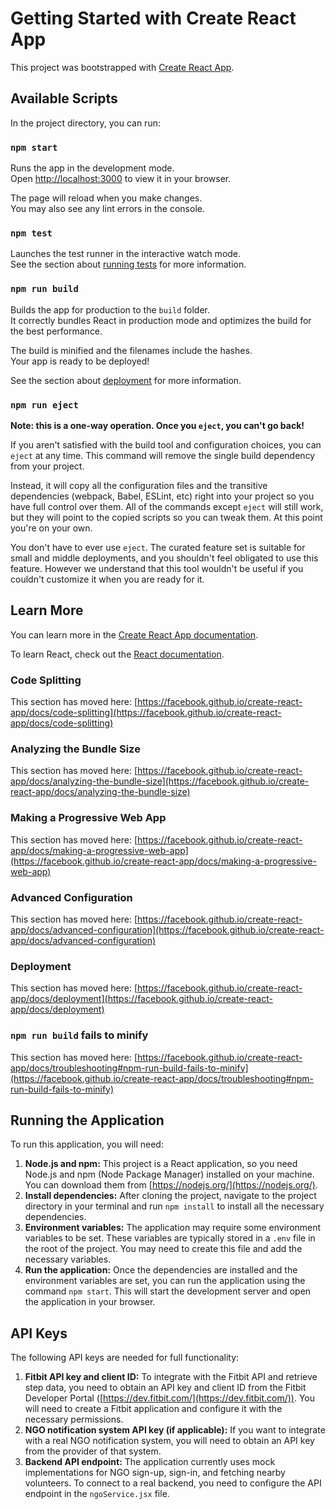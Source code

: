 # Getting Started with Create React App

This project was bootstrapped with [Create React App](https://github.com/facebook/create-react-app).

## Available Scripts

In the project directory, you can run:

### `npm start`

Runs the app in the development mode.\
Open [http://localhost:3000](http://localhost:3000) to view it in your browser.

The page will reload when you make changes.\
You may also see any lint errors in the console.

### `npm test`

Launches the test runner in the interactive watch mode.\
See the section about [running tests](https://facebook.github.io/create-react-app/docs/running-tests) for more information.

### `npm run build`

Builds the app for production to the `build` folder.\
It correctly bundles React in production mode and optimizes the build for the best performance.

The build is minified and the filenames include the hashes.\
Your app is ready to be deployed!

See the section about [deployment](https://facebook.github.io/create-react-app/docs/deployment) for more information.

### `npm run eject`

**Note: this is a one-way operation. Once you `eject`, you can't go back!**

If you aren't satisfied with the build tool and configuration choices, you can `eject` at any time. This command will remove the single build dependency from your project.

Instead, it will copy all the configuration files and the transitive dependencies (webpack, Babel, ESLint, etc) right into your project so you have full control over them. All of the commands except `eject` will still work, but they will point to the copied scripts so you can tweak them. At this point you're on your own.

You don't have to ever use `eject`. The curated feature set is suitable for small and middle deployments, and you shouldn't feel obligated to use this feature. However we understand that this tool wouldn't be useful if you couldn't customize it when you are ready for it.

## Learn More

You can learn more in the [Create React App documentation](https://facebook.github.io/create-react-app/docs/getting-started).

To learn React, check out the [React documentation](https://reactjs.org/).

### Code Splitting

This section has moved here: [https://facebook.github.io/create-react-app/docs/code-splitting](https://facebook.github.io/create-react-app/docs/code-splitting)

### Analyzing the Bundle Size

This section has moved here: [https://facebook.github.io/create-react-app/docs/analyzing-the-bundle-size](https://facebook.github.io/create-react-app/docs/analyzing-the-bundle-size)

### Making a Progressive Web App

This section has moved here: [https://facebook.github.io/create-react-app/docs/making-a-progressive-web-app](https://facebook.github.io/create-react-app/docs/making-a-progressive-web-app)

### Advanced Configuration

This section has moved here: [https://facebook.github.io/create-react-app/docs/advanced-configuration](https://facebook.github.io/create-react-app/docs/advanced-configuration)

### Deployment

This section has moved here: [https://facebook.github.io/create-react-app/docs/deployment](https://facebook.github.io/create-react-app/docs/deployment)

### `npm run build` fails to minify

This section has moved here: [https://facebook.github.io/create-react-app/docs/troubleshooting#npm-run-build-fails-to-minify](https://facebook.github.io/create-react-app/docs/troubleshooting#npm-run-build-fails-to-minify)

## Running the Application

To run this application, you will need:

1.  **Node.js and npm:** This project is a React application, so you need Node.js and npm (Node Package Manager) installed on your machine. You can download them from [https://nodejs.org/](https://nodejs.org/).
2.  **Install dependencies:** After cloning the project, navigate to the project directory in your terminal and run `npm install` to install all the necessary dependencies.
3.  **Environment variables:** The application may require some environment variables to be set. These variables are typically stored in a `.env` file in the root of the project. You may need to create this file and add the necessary variables.
4.  **Run the application:** Once the dependencies are installed and the environment variables are set, you can run the application using the command `npm start`. This will start the development server and open the application in your browser.

## API Keys

The following API keys are needed for full functionality:

1.  **Fitbit API key and client ID:** To integrate with the Fitbit API and retrieve step data, you need to obtain an API key and client ID from the Fitbit Developer Portal ([https://dev.fitbit.com/](https://dev.fitbit.com/)). You will need to create a Fitbit application and configure it with the necessary permissions.
2.  **NGO notification system API key (if applicable):** If you want to integrate with a real NGO notification system, you will need to obtain an API key from the provider of that system.
3.  **Backend API endpoint:** The application currently uses mock implementations for NGO sign-up, sign-in, and fetching nearby volunteers. To connect to a real backend, you need to configure the API endpoint in the `ngoService.jsx` file.
